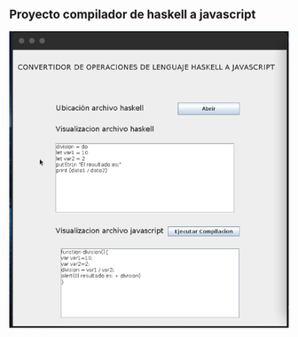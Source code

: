 ## Proyecto compilador de haskell a javascript
![imagen programa](https://github.com/robotech412/Proyecto_compilador_haskell_javascript/blob/main/assets/cap1.png)
